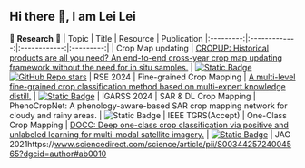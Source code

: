 ## Hi there 👋, I am Lei Lei
🌱 **Research** 🌱
|   Topic   |     Title     |    Resource  | Publication
|:---------:|:-------------:|:------------:|:---------:|
|   Crop Map updating   |   [CROPUP: Historical products are all you need? An end-to-end cross-year crop map updating framework without the need for in situ samples.](https://www.sciencedirect.com/science/article/pii/S0034425724004565?dgcid=author#ab0010)       |    [![Static Badge](https://img.shields.io/badge/PDF-Download-green)](https://www.sciencedirect.com/science/article/pii/S0034425724004565?dgcid=author#ab0010)  [![GitHub Repo stars](https://img.shields.io/github/stars/LL0912/CROPUP?style=social)](https://github.com/LL0912/CROPUP) | RSE 2024
|   Fine-grained Crop Mapping   |   [A multi-level fine-grained crop classification method based on multi-expert knowledge distill.](https://ieeexplore.ieee.org/document/10642157)       |    [![Static Badge](https://img.shields.io/badge/PDF-Download-green)](https://ieeexplore.ieee.org/document/10642157)   | IGARSS 2024
|   SAR & DL Crop Mapping   |   PhenoCropNet: A phenology-aware-based SAR crop mapping network for cloudy and rainy areas.       |    ![Static Badge](https://img.shields.io/badge/PDF-SoonAvailable-Blue)   | IEEE TGRS(Accept)
|   One-Class Crop Mapping   |   [DOCC: Deep one-class crop classification via positive and unlabeled learning for multi-modal satellite imagery.](https://www.sciencedirect.com/science/article/pii/S0303243421003056)       |    [![Static Badge](https://img.shields.io/badge/PDF-Download-green)](https://www.sciencedirect.com/science/article/pii/S0303243421003056)   | JAG 2021https://www.sciencedirect.com/science/article/pii/S0034425724004565?dgcid=author#ab0010


<!--
**LL0912/LL0912** is a ✨ _special_ ✨ repository because its `README.md` (this file) appears on your GitHub profile.

Here are some ideas to get you started:

- 🔭 I’m currently working on ...
- 🌱 I’m currently learning ...
- 👯 I’m looking to collaborate on ...
- 🤔 I’m looking for help with ...
- 💬 Ask me about ...
- 📫 How to reach me: ...
- 😄 Pronouns: ...
- ⚡ Fun fact: ...
-->
